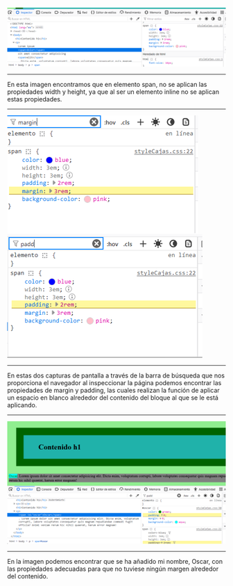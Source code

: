 ![span](image.png)
___
En esta imagen encontramos que en elemento span, no se aplican las propiedades width y height, ya que al ser un elemento inline no se aplican estas propiedades.
___
![margin](<Captura de pantalla 2024-01-09 162432.png>)
![padding](<Captura de pantalla 2024-01-09 162442.png>)
___
En estas dos capturas de pantalla a través de la barra de búsqueda que nos proporciona el navegador al inspeccionar la página podemos encontrar las propiedades de margin y padding, las cuales realizan la función de aplicar un espacio en blanco alrededor del contenido del bloque al que se le está aplicando.
___
![oscar](image-1.png)
___
En la imagen podemos encontrar que se ha añadido mi nombre, Oscar, con las propiedades adecuadas para que no tuviese ningún margen alrededor del contenido.